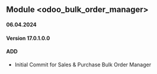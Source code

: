 ## Module <odoo_bulk_order_manager>

#### 06.04.2024
#### Version 17.0.1.0.0
#### ADD

- Initial Commit for Sales & Purchase Bulk Order Manager
